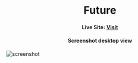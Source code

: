 <h1 align="center"> 
  Future
</h1>

<h4 align="center">Live Site:  <a href="https://simantabarua.github.io/future-plan/">Visit</a></h4>

<h4 align="center"> Screenshot desktop view</h4>

![screenshot](https://i.ibb.co/0CmBK84/Screenshot-2023-01-07-at-20-54-04-Future.png)

